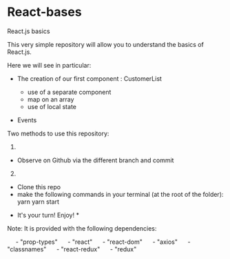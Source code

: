 # React-bases
React.js basics

This very simple repository will allow you to understand the basics of React.js.

Here we will see in particular:

- The creation of our first component : CustomerList 
  + use of a separate component
  + map on an array
  + use of local state

- Events  

Two methods to use this repository:

1)
- Observe on Github via the different branch and commit

2)
- Clone this repo
- make the following commands in your terminal (at the root of the folder):
yarn
yarn start


* It's your turn! Enjoy! *


Note: It is provided with the following dependencies:

     - "prop-types"
     - "react"
     - "react-dom"
     - "axios"
     - "classnames"
     - "react-redux"
     - "redux"